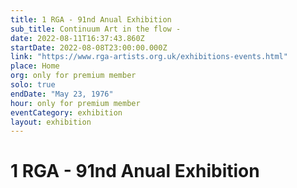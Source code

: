 ```yaml
---
title: 1 RGA - 91nd Anual Exhibition
sub_title: Continuum Art in the flow -
date: 2022-08-11T16:37:43.860Z
startDate: 2022-08-08T23:00:00.000Z
link: "https://www.rga-artists.org.uk/exhibitions-events.html"
place: Home
org: only for premium member
solo: true
endDate: "May 23, 1976"
hour: only for premium member
eventCategory: exhibition
layout: exhibition
---
```


# 1 RGA - 91nd Anual Exhibition
